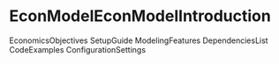 # EconModelEconModelIntroduction
EconomicsObjectives
SetupGuide
ModelingFeatures
DependenciesList
CodeExamples
ConfigurationSettings
